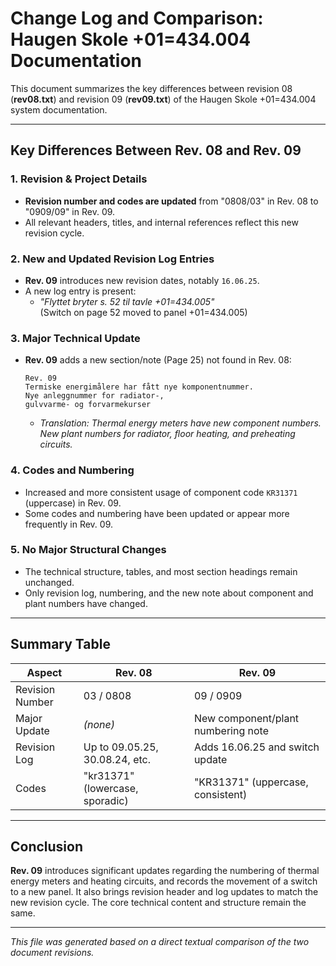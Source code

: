 # Change Log and Comparison: Haugen Skole +01=434.004 Documentation

This document summarizes the key differences between revision 08 (**rev08.txt**) and revision 09 (**rev09.txt**) of the Haugen Skole +01=434.004 system documentation.

---

## Key Differences Between Rev. 08 and Rev. 09

### 1. Revision & Project Details

- **Revision number and codes are updated** from "0808/03" in Rev. 08 to "0909/09" in Rev. 09.
- All relevant headers, titles, and internal references reflect this new revision cycle.

### 2. New and Updated Revision Log Entries

- **Rev. 09** introduces new revision dates, notably `16.06.25`.
- A new log entry is present:  
  - _"Flyttet bryter s. 52 til tavle +01=434.005"_  
    (Switch on page 52 moved to panel +01=434.005)

### 3. Major Technical Update

- **Rev. 09** adds a new section/note (Page 25) not found in Rev. 08:

  ```
  Rev. 09
  Termiske energimålere har fått nye komponentnummer.
  Nye anleggnummer for radiator-, 
  gulvvarme- og forvarmekurser
  ```

  - _Translation: Thermal energy meters have new component numbers. New plant numbers for radiator, floor heating, and preheating circuits._

### 4. Codes and Numbering

- Increased and more consistent usage of component code `KR31371` (uppercase) in Rev. 09.
- Some codes and numbering have been updated or appear more frequently in Rev. 09.

### 5. No Major Structural Changes

- The technical structure, tables, and most section headings remain unchanged.
- Only revision log, numbering, and the new note about component and plant numbers have changed.

---

## Summary Table

| Aspect             | Rev. 08                             | Rev. 09                            |
|--------------------|-------------------------------------|------------------------------------|
| Revision Number    | 03 / 0808                           | 09 / 0909                         |
| Major Update       | _(none)_                            | New component/plant numbering note |
| Revision Log       | Up to 09.05.25, 30.08.24, etc.      | Adds 16.06.25 and switch update    |
| Codes              | "kr31371" (lowercase, sporadic)     | "KR31371" (uppercase, consistent)  |

---

## Conclusion

**Rev. 09** introduces significant updates regarding the numbering of thermal energy meters and heating circuits, and records the movement of a switch to a new panel. It also brings revision header and log updates to match the new revision cycle. The core technical content and structure remain the same.

---

_This file was generated based on a direct textual comparison of the two document revisions._